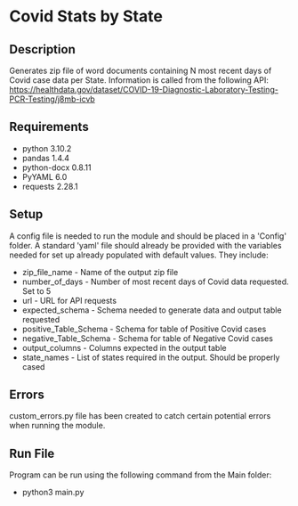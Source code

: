 # Covid Stats by State


## Description
Generates zip file of word documents containing N most recent 
days of Covid case data per State. Information is called from
the following API:
https://healthdata.gov/dataset/COVID-19-Diagnostic-Laboratory-Testing-PCR-Testing/j8mb-icvb


## Requirements
- python 3.10.2
- pandas 1.4.4
- python-docx 0.8.11
- PyYAML 6.0
- requests 2.28.1


## Setup
A config file is needed to run the module and should be
placed in a 'Config' folder. A standard 'yaml' file should
already be provided with the variables needed for set up
already populated with default values. They include:
- zip_file_name - Name of the output zip file
- number_of_days - Number of most recent days of Covid data requested. Set to 5
- url - URL for API requests
- expected_schema - Schema needed to generate data and output table requested
- positive_Table_Schema - Schema for table of Positive Covid cases
- negative_Table_Schema - Schema for table of Negative Covid cases
- output_columns - Columns expected in the output table
- state_names - List of states required in the output. Should be properly cased

## Errors
custom_errors.py file has been created to catch certain potential
errors when running the module.

## Run File
Program can be run using the following command from the Main folder:

- python3 main.py